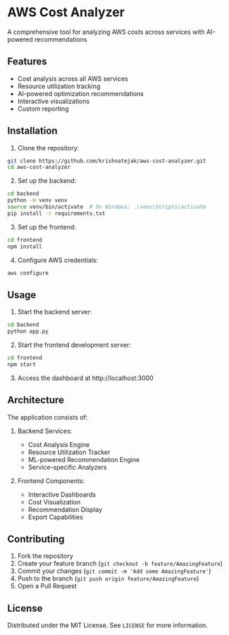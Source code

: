 # AWS Cost Analyzer

A comprehensive tool for analyzing AWS costs across services with AI-powered recommendations

## Features

- Cost analysis across all AWS services
- Resource utilization tracking
- AI-powered optimization recommendations
- Interactive visualizations
- Custom reporting

## Installation

1. Clone the repository:
```bash
git clone https://github.com/krishnatejak/aws-cost-analyzer.git
cd aws-cost-analyzer
```

2. Set up the backend:
```bash
cd backend
python -m venv venv
source venv/bin/activate  # On Windows: .\venv\Scripts\activate
pip install -r requirements.txt
```

3. Set up the frontend:
```bash
cd frontend
npm install
```

4. Configure AWS credentials:
```bash
aws configure
```

## Usage

1. Start the backend server:
```bash
cd backend
python app.py
```

2. Start the frontend development server:
```bash
cd frontend
npm start
```

3. Access the dashboard at http://localhost:3000

## Architecture

The application consists of:

1. Backend Services:
   - Cost Analysis Engine
   - Resource Utilization Tracker
   - ML-powered Recommendation Engine
   - Service-specific Analyzers

2. Frontend Components:
   - Interactive Dashboards
   - Cost Visualization
   - Recommendation Display
   - Export Capabilities

## Contributing

1. Fork the repository
2. Create your feature branch (`git checkout -b feature/AmazingFeature`)
3. Commit your changes (`git commit -m 'Add some AmazingFeature'`)
4. Push to the branch (`git push origin feature/AmazingFeature`)
5. Open a Pull Request

## License

Distributed under the MIT License. See `LICENSE` for more information.